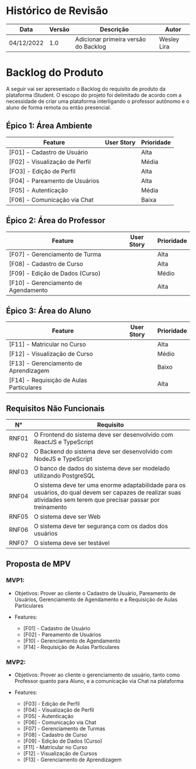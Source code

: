 # Histórico de Revisão

| Data       | Versão | Descrição                            | Autor       |
| ---------- | ------ | ------------------------------------ | ----------- |
| 04/12/2022 | 1.0    | Adicionar primeira versão do Backlog | Wesley Lira |

# Backlog do Produto

A seguir vai ser apresentado o Backlog do requisito de produto da plataforma iStudent.
O escopo do projeto foi delimitado de acordo com a necessidade de criar uma plataforma interligando o professor autônomo e o aluno de forma remota ou então presencial.

## Épico 1: Área Ambiente

| Feature                        | User Story | Prioridade |
| ------------------------------ | ---------- | ---------- |
| [F01] - Cadastro de Usuário    |            | Alta       |
| [F02] - Visualização de Perfil |            | Média      |
| [FO3] - Edição de Perfil       |            | Alta       |
| [F04] - Pareamento de Usuários |            | Alta       |
| [F05] - Autenticação           |            | Média      |
| [F06] - Comunicação via Chat   |            | Baixa      |

## Épico 2: Área do Professor

| Feature                              | User Story | Prioridade |
| ------------------------------------ | ---------- | ---------- |
| [F07] - Gerenciamento de Turma       |            | Alta       |
| [F08] - Cadastro de Curso            |            | Alta       |
| [F09] - Edição de Dados (Curso)      |            | Médio      |
| [F10] - Gerenciamento de Agendamento |            | Alta       |

## Épico 3: Área do Aluno

| Feature                                  | User Story | Prioridade |
| ---------------------------------------- | ---------- | ---------- |
| [F11] - Matricular no Curso              |            | Alta       |
| [F12] - Visualização de Curso            |            | Médio      |
| [F13] - Gerenciamento de Aprendizagem    |            | Baixo      |
| [F14] - Requisição de Aulas Particulares |            | Alta       |

## Requisitos Não Funcionais

| N°    | Requisito                                                                                                                                                          |
| ----- | ------------------------------------------------------------------------------------------------------------------------------------------------------------------ |
| RNF01 | O Frontend do sistema deve ser desenvolvido com ReactJS e TypeScript                                                                                               |
| RNF02 | O Backend do sistema deve ser desenvolvido com NodeJS e TypeScript                                                                                                 |
| RNF03 | O banco de dados do sistema deve ser modelado utilizando PostgreSQL                                                                                                |
| RNF04 | O sistema deve ter uma enorme adaptabilidade para os usuários, do qual devem ser capazes de realizar suas atividades sem terem que precisar passar por treinamento |
| RNF05 | O sistema deve ser Web                                                                                                                                             |
| RNF06 | O sistema deve ter segurança com os dados dos usuários                                                                                                             |
| RNF07 | O sistema deve ser testável                                                                                                                                        |

## Proposta de MPV

### MVP1:

- Objetivos: Prover ao cliente o Cadastro de Usuário, Pareamento de Usuários, Gerenciamento de Agendamento e a Requisição de Aulas Particulares

- Features:
  - [F01] - Cadastro de Usuário
  - [F02] - Pareamento de Usuários
  - [F10] - Gerenciamento de Agendamento
  - [F14] - Requisição de Aulas Particulares

### MVP2:

- Objetivos: Prover ao cliente o gerenciamento de usuário, tanto como Professor quanto para Aluno, e a comunicação via Chat na plataforma

- Features:
  - [F03] - Edição de Perfil
  - [F04] - Visualização de Perfil
  - [F05] - Autenticação
  - [F06] - Comunicação via Chat
  - [F07] - Gerenciamento de Turmas
  - [F08] - Cadastro de Curso
  - [F09] - Edição de Dados (Curso)
  - [F11] - Matricular no Curso
  - [F12] - Visualização de Cursos
  - [F13] - Gerenciamento de Aprendizagem
